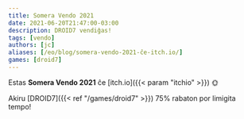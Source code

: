 ```yaml
---
title: Somera Vendo 2021
date: 2021-06-20T21:47:00-03:00
description: DROID7 vendiĝas!
tags: [vendo]
authors: [jc]
aliases: [/eo/blog/somera-vendo-2021-ĉe-itch.io/]
games: [droid7]
---
```


Estas **Somera Vendo 2021** ĉe [itch.io]({{< param "itchio" >}}) 🌞

Akiru [DROID7]({{< ref "/games/droid7" >}}) 75% rabaton por limigita tempo!

